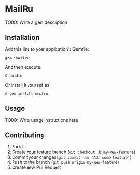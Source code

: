 # MailRu

TODO: Write a gem description

## Installation

Add this line to your application's Gemfile:

    gem 'mailru'

And then execute:

    $ bundle

Or install it yourself as:

    $ gem install mailru

## Usage

TODO: Write usage instructions here

## Contributing

1. Fork it
2. Create your feature branch (`git checkout -b my-new-feature`)
3. Commit your changes (`git commit -am 'Add some feature'`)
4. Push to the branch (`git push origin my-new-feature`)
5. Create new Pull Request
